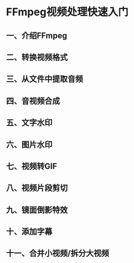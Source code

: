 # FFmpeg视频处理快速入门
## 一、介绍FFmpeg
## 二、转换视频格式
## 三、从文件中提取音频
## 四、音视频合成
## 五、文字水印
## 六、图片水印
## 七、视频转GIF
## 八、视频片段剪切
## 九、镜面倒影特效
## 十、添加字幕
## 十一、合并小视频/拆分大视频

    
  
      

    
